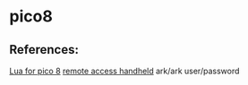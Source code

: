 # pico8


## References:

[Lua for pico 8](https://pico-8.fandom.com/wiki/Lua)
[remote access handheld](http://192.168.0.118/files/pico-8/carts/) ark/ark user/password

